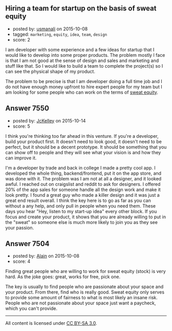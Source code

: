 ## Hiring a team for startup on the basis of sweat equity

- posted by: [usmanali](https://stackexchange.com/users/243658/usmanali) on 2015-10-08
- tagged: `marketing`, `equity`, `idea`, `team`, `design`
- score: 2

I am developer with some experience and a few ideas for startup that I would like to develop into some proper products. The problem mostly I face is that I am not good at the sense of design and sales and marketing and stuff like that. So I would like to build a team to complete the project(s) so I can see the physical shape of my product. 

The problem to be precise is that I am developer doing a full time job and I do not have enough money upfront to hire expert people for my team but I am looking for some people who can work on the terms of [sweat equity][1]. 


  [1]: https://en.wikipedia.org/wiki/Sweat_equity


## Answer 7550

- posted by: [JcKelley](https://stackexchange.com/users/2772386/jckelley) on 2015-10-14
- score: 5

I think you're thinking too far ahead in this venture. If you're a developer, build your product first. It doesn't need to look good, it doesn't need to be perfect, but it should be a decent prototype. It should be something that you can show off to people and they will see what your vision is and how they can improve it.

I'm a developer by trade and back in college I made a pretty cool app. I developed the whole thing, backend/frontend, put it on the app store, and was done with it. The problem was I am not at all a designer, and it looked awful. I reached out on craigslist and reddit to ask for designers. I offered 20% of the app sales for someone handle all the design work and make it look pretty. I found a great guy who made a killer design and it was just a great end result overall. I think the key here is to go as far as you can without a any help, and only pull in people when you need them. These days you hear "Hey, listen to my start-up idea" every other block. If you focus and create your product, it shows that you are already willing to put in the "sweat" so someone else is much more likely to join you as they see your passion. 


## Answer 7504

- posted by: [Alain](https://stackexchange.com/users/21866/alain) on 2015-10-08
- score: 4

Finding great people who are willing to work for sweat equity (stock) is very hard. As the joke goes: great, works for free, pick one.

The key is usually to find people who are passionate about your space and your product. From there, find who is really good. Sweat equity only serves to provide some amount of fairness to what is most likely an insane risk. People who are not passionate about your space just want a paycheck, which you can't provide.



---

All content is licensed under [CC BY-SA 3.0](https://creativecommons.org/licenses/by-sa/3.0/).
